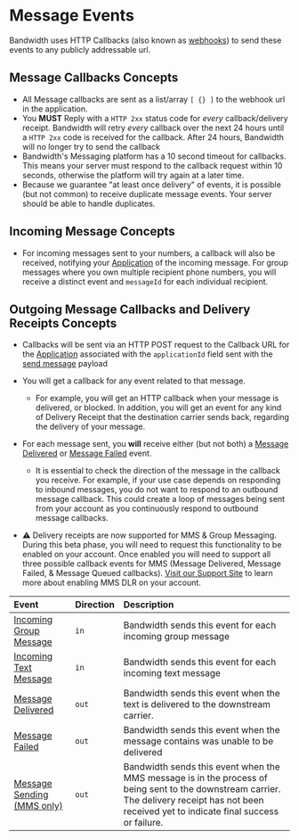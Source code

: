 # Message Events

Bandwidth uses HTTP Callbacks (also known as [webhooks](https://webhooks.pbworks.com/w/page/13385124/FrontPage)) to send these events to any publicly addressable url.

## Message Callbacks Concepts

* All Message callbacks are sent as a list/array `[ {} ]` to the webhook url in the application.
* You **MUST** Reply with a `HTTP 2xx` status code for _every_ callback/delivery receipt.  Bandwidth will retry _every_ callback over the next 24 hours until a `HTTP 2xx` code is received for the callback.  After 24 hours, Bandwidth will no longer try to send the callback
* Bandwidth's Messaging platform has a 10 second timeout for callbacks. This means your server must respond to the callback request within 10 seconds, otherwise the platform will try again at a later time.
* Because we guarantee "at least once delivery" of events, it is possible (but not common) to receive duplicate message events. Your server should be able to handle duplicates.

## Incoming Message Concepts
* For incoming messages sent to your numbers, a callback will also be received, notifying your [Application](../../account/applications/about.md) of the incoming message. For group messages where you own multiple recipient phone numbers, you will receive a distinct event and `messageId` for each individual recipient.

## Outgoing Message Callbacks and Delivery Receipts Concepts

* Callbacks will be sent via an HTTP POST request to the Callback URL for the [Application](../../account/applications/about.md) associated with the `applicationId` field sent with the [send message](../methods/messages/createMessage.md) payload
* You will get a callback for any event related to that message.
  * For example, you will get an HTTP callback when your message is delivered, or blocked. In addition, you will get an event for any kind of Delivery Receipt that the destination carrier sends back, regarding the delivery of your message.
* For each message sent, you **will** receive either (but not both) a [Message Delivered](msgDelivered.md) or [Message Failed](messageFailed.md) event.
  * It is essential to check the direction of the message in the callback you receive. For example, if your use case depends on responding to inbound messages, you do not want to respond to an outbound message callback. This could create a loop of messages being sent from your account as you continuously respond to outbound message callbacks.

* ⚠️  Delivery receipts are now supported for MMS & Group Messaging. During this beta phase, you will need to request this functionality to be enabled on your account. Once enabled you will need to support all three possible callback events for MMS (Message Delivered, Message Failed, & Message Queued callbacks). [Visit our Support Site](https://support.bandwidth.com/hc/en-us/articles/360051643414-How-do-I-enable-MMS-Delivery-Receipts-when-sending-messages-) to learn more about enabling MMS DLR on your account.

| Event                                      | Direction | Description                                                                      |
|:-------------------------------------------|:----------|:---------------------------------------------------------------------------------|
| [Incoming Group Message](incomingGroup.md) | `in`      | Bandwidth sends this event for each incoming group message                       |
| [Incoming Text Message](incomingSingle.md) | `in`      | Bandwidth sends this event for each incoming text message                        |
| [Message Delivered](msgDelivered.md)       | `out`     | Bandwidth sends this event when the text is delivered to the downstream carrier. |
| [Message Failed](messageFailed.md)         | `out`     | Bandwidth sends this event when the message contains was unable to be delivered  |
| [Message Sending (MMS only)](messageQueued.md) | `out`  | Bandwidth sends this event when the MMS message is in the process of being sent to the downstream carrier. The delivery receipt has not been received yet to indicate final success or failure. |
